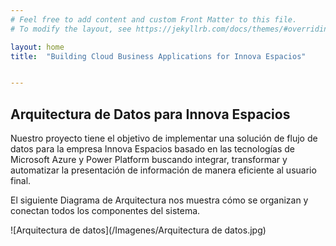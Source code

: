 ```yaml
---
# Feel free to add content and custom Front Matter to this file.
# To modify the layout, see https://jekyllrb.com/docs/themes/#overriding-theme-defaults

layout: home
title:  "Building Cloud Business Applications for Innova Espacios"


---
```

## **Arquitectura de Datos para Innova Espacios**

Nuestro proyecto tiene el objetivo de implementar una solución de flujo de datos para la empresa Innova Espacios basado en las tecnologías de Microsoft Azure y Power Platform buscando integrar, transformar y automatizar la presentación de información de manera eficiente al usuario final.  

El siguiente Diagrama de Arquitectura nos muestra cómo se organizan y conectan todos los componentes del sistema.

![Arquitectura de datos](/Imagenes/Arquitectura de datos.jpg)

